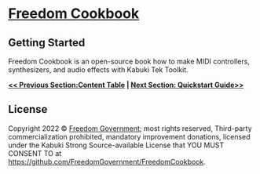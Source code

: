 # [Freedom Cookbook](../)

## Getting Started

Freedom Cookbook is an open-source book how to make MIDI controllers, synthesizers, and audio effects with Kabuki Tek Toolkit.

**[<< Previous Section:Content Table](../) | [Next Section: Quickstart Guide>>](./QuickstartGuide)**

## License

Copyright 2022 © [Freedom Government](https://github.com/FreedomGovernment); most rights reserved, Third-party commercialization prohibited, mandatory improvement donations, licensed under the Kabuki Strong Source-available License that YOU MUST CONSENT TO at <https://github.com/FreedomGovernment/FreedomCookbook>.
